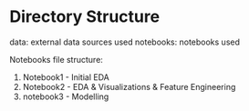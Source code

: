 # Directory Structure

data: external data sources used
notebooks: notebooks used

Notebooks file structure:

1. Notebook1 - Initial EDA
2. Notebook2 - EDA & Visualizations & Feature Engineering
3. notebook3 - Modelling
